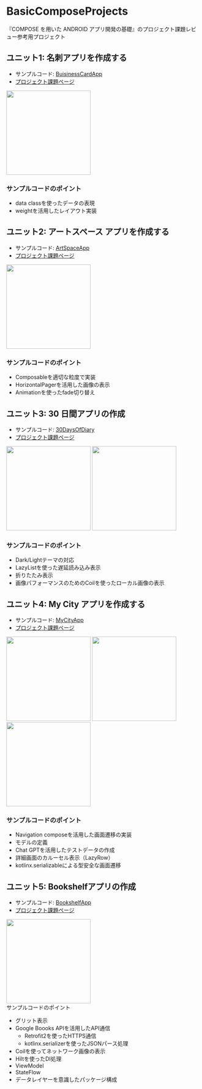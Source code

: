 # BasicComposeProjects

『COMPOSE を用いた ANDROID アプリ開発の基礎』のプロジェクト課題レビュー参考用プロジェクト

## ユニット1: 名刺アプリを作成する

- サンプルコード: [BuisinessCardApp](https://github.com/yasukotelin/BasicComposeProjects/tree/main/BusinessCardApp)
- [プロジェクト課題ページ](https://developer.android.com/codelabs/basic-android-kotlin-compose-business-card?hl=ja&continue=https%3A%2F%2Fdeveloper.android.com%2Fcourses%2Fpathways%2Fandroid-basics-compose-unit-1-pathway-3%3Fhl%3Dja%23codelab-https%3A%2F%2Fdeveloper.android.com%2Fcodelabs%2Fbasic-android-kotlin-compose-business-card#0)

<img src="./BusinessCardApp/img/Screenshot_20241228_002445.png" width="220px" />

### サンプルコードのポイント

- data classを使ったデータの表現
- weightを活用したレイアウト実装

## ユニット2: アートスペース アプリを作成する

- サンプルコード: [ArtSpaceApp](https://github.com/yasukotelin/BasicComposeProjects/tree/main/ArtSpaceApp)
- [プロジェクト課題ページ](https://developer.android.com/codelabs/basic-android-kotlin-compose-art-space?hl=ja&continue=https%3A%2F%2Fdeveloper.android.com%2Fcourses%2Fpathways%2Fandroid-basics-compose-unit-2-pathway-3%3Fhl%3Dja%23codelab-https%3A%2F%2Fdeveloper.android.com%2Fcodelabs%2Fbasic-android-kotlin-compose-art-space#0)

<img src="./ArtSpaceApp//img/Screen_recording_20241229_004034.gif" width="220px" />

### サンプルコードのポイント

- Composableを適切な粒度で実装
- HorizontalPagerを活用した画像の表示
- Animationを使ったfade切り替え

## ユニット3: 30 日間アプリの作成

- サンプルコード: [30DaysOfDiary](https://github.com/yasukotelin/BasicComposeProjects/tree/main/30DaysOfDiary)
- [プロジェクト課題ページ](https://developer.android.com/codelabs/basic-android-kotlin-compose-30-days?hl=ja&continue=https%3A%2F%2Fdeveloper.android.com%2Fcourses%2Fpathways%2Fandroid-basics-compose-unit-3-pathway-3%3Fhl%3Dja%23codelab-https%3A%2F%2Fdeveloper.android.com%2Fcodelabs%2Fbasic-android-kotlin-compose-30-days#0)

<div>
<img src="./30DaysOfDiary/img/Screenshot_20241229_025817.png" width="220px" />
<img src="./30DaysOfDiary/img/Screenshot_20241229_025852.png" width="220px" />
</div>

### サンプルコードのポイント

- Dark/Lightテーマの対応
- LazyListを使った遅延読み込み表示
- 折りたたみ表示
- 画像パフォーマンスのためのCoilを使ったローカル画像の表示

## ユニット4: My City アプリを作成する

- サンプルコード: [MyCityApp](https://github.com/yasukotelin/BasicComposeProjects/tree/main/MyCityApp)
- [プロジェクト課題ページ](https://developer.android.com/codelabs/basic-android-kotlin-compose-my-city?hl=ja&continue=https%3A%2F%2Fdeveloper.android.com%2Fcourses%2Fpathways%2Fandroid-basics-compose-unit-4-pathway-3%3Fhl%3Dja%23codelab-https%3A%2F%2Fdeveloper.android.com%2Fcodelabs%2Fbasic-android-kotlin-compose-my-city#0)

<div>
<img src="./MyCityApp/img/Screenshot_20241230_160741.png" width="220px" />
<img src="./MyCityApp/img/Screenshot_20241230_160818.png" width="220px" />
<img src="./MyCityApp/img/Screenshot_20241230_160853.png" width="220px" />
</div>

### サンプルコードのポイント

- Navigation composeを活用した画面遷移の実装
- モデルの定義
- Chat GPTを活用したテストデータの作成
- 詳細画面のカルーセル表示（LazyRow）
- kotlinx.serializableによる型安全な画面遷移

## ユニット5: Bookshelfアプリの作成

- サンプルコード: [BookshelfApp](https://github.com/yasukotelin/BasicComposeProjects/tree/main/BookshelfApp)
- [プロジェクト課題ページ](https://developer.android.com/codelabs/basic-android-kotlin-compose-bookshelf?hl=ja&continue=https%3A%2F%2Fdeveloper.android.com%2Fcourses%2Fpathways%2Fandroid-basics-compose-unit-5-pathway-2%3Fhl%3Dja%23codelab-https%3A%2F%2Fdeveloper.android.com%2Fcodelabs%2Fbasic-android-kotlin-compose-bookshelf#0)

<div>
<img src="./BookshelfApp/img/Screenshot_20250105_011224.png" width="220px" />
</div

### サンプルコードのポイント

- グリット表示
- Google Boooks APIを活用したAPI通信
    - Retrofit2を使ったHTTPS通信
    - kotlinx.serializerを使ったJSONパース処理
- Coilを使ってネットワーク画像の表示
- Hiltを使ったDI処理
- ViewModel
- StateFlow
- データレイヤーを意識したパッケージ構成